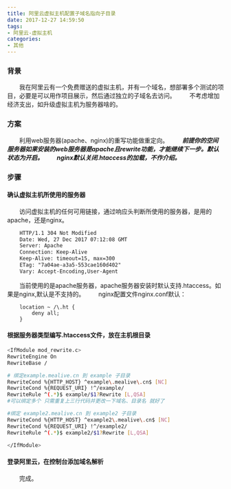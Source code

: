 ```yaml
---
title: 阿里云虚拟主机配置子域名指向子目录
date: 2017-12-27 14:59:50
tags:
- 阿里云-虚拟主机
categories:
- 其他
---
```


### 背景
　　我在阿里云有一个免费赠送的虚拟主机，并有一个域名，想部署多个测试的项目，必要是可以用作项目展示，然后通过独立的子域名去访问。
　　不考虑增加经济支出，如升级虚拟主机为服务器啥的。

### 方案
　　利用web服务器(apache、nginx)的重写功能做重定向。
　　***前提你的空间服务器如果安装的web服务器是apache且rewrite功能，才能继续下一步。默认状态为开启。
　　nginx默认关闭.htaccess的加载，不作介绍。***

<!-- more  -->

### 步骤

#### 确认虚拟主机所使用的服务器
　　访问虚拟主机的任何可用链接，通过响应头判断所使用的服务器，是用的apache，还是nginx。
```html
	HTTP/1.1 304 Not Modified
	Date: Wed, 27 Dec 2017 07:12:08 GMT
	Server: Apache
	Connection: Keep-Alive
	Keep-Alive: timeout=15, max=300
	ETag: "7a04ae-a3a5-553cae160d402"
	Vary: Accept-Encoding,User-Agent
```
　　当前使用的是apache服务器，apache服务器安装时默认支持.htaccess。如果是nginx,默认是不支持的。
　　nginx配置文件nginx.conf默认：
```
    location ~ /\.ht {
        deny all;
    }
```

#### 根据服务器类型编写.htaccess文件，放在主机根目录

```sh
<IfModule mod_rewrite.c>
RewriteEngine On
RewriteBase /

# 绑定example.mealive.cn 到 example 子目录
RewriteCond %{HTTP_HOST} ^example\.mealive\.cn$ [NC]
RewriteCond %{REQUEST_URI} !^/example/
RewriteRule ^(.*)$ example/$1?Rewrite [L,QSA]
#可以绑定多个 只需重复上三行代码并更改一下域名、目录名 就好了

#绑定 example2.mealive.cn 到 example2 子目录
RewriteCond %{HTTP_HOST} ^example2\.mealive\.cn$ [NC]
RewriteCond %{REQUEST_URI} !^/example2/
RewriteRule ^(.*)$ example2/$1?Rewrite [L,QSA]

</IfModule>
```
#### 登录阿里云，在控制台添加域名解析
　　完成。